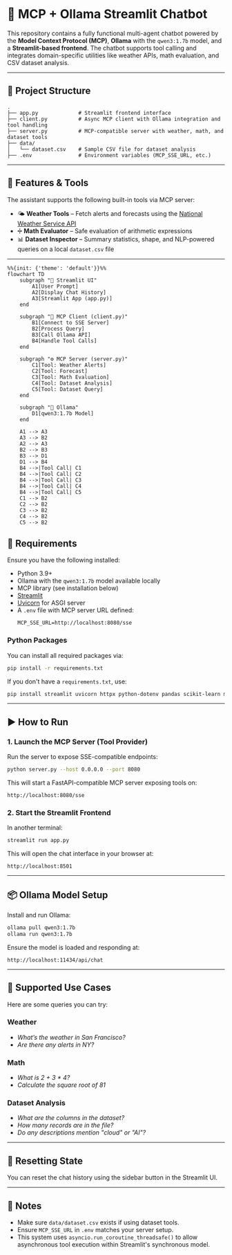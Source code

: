 
# 🧠 MCP + Ollama Streamlit Chatbot

This repository contains a fully functional multi-agent chatbot powered by the **Model Context Protocol (MCP)**, **Ollama** with the `qwen3:1.7b` model, and a **Streamlit-based frontend**. The chatbot supports tool calling and integrates domain-specific utilities like weather APIs, math evaluation, and CSV dataset analysis.

---

## 📁 Project Structure

```
.
├── app.py             # Streamlit frontend interface
├── client.py          # Async MCP client with Ollama integration and tool handling
├── server.py          # MCP-compatible server with weather, math, and dataset tools
├── data/
│   └── dataset.csv    # Sample CSV file for dataset analysis
├── .env               # Environment variables (MCP_SSE_URL, etc.)
```

---

## 🧰 Features & Tools

The assistant supports the following built-in tools via MCP server:

- 🌤️ **Weather Tools** – Fetch alerts and forecasts using the [National Weather Service API](https://www.weather.gov/documentation/services-web-api)
- ➗ **Math Evaluator** – Safe evaluation of arithmetic expressions
- 📊 **Dataset Inspector** – Summary statistics, shape, and NLP-powered queries on a local `dataset.csv` file

---


```mermaid
%%{init: {'theme': 'default'}}%%
flowchart TD
    subgraph "🧠 Streamlit UI"
        A1[User Prompt]
        A2[Display Chat History]
        A3[Streamlit App (app.py)]
    end

    subgraph "📡 MCP Client (client.py)"
        B1[Connect to SSE Server]
        B2[Process Query]
        B3[Call Ollama API]
        B4[Handle Tool Calls]
    end

    subgraph "⚙️ MCP Server (server.py)"
        C1[Tool: Weather Alerts]
        C2[Tool: Forecast]
        C3[Tool: Math Evaluation]
        C4[Tool: Dataset Analysis]
        C5[Tool: Dataset Query]
    end

    subgraph "🧠 Ollama"
        D1[qwen3:1.7b Model]
    end

    A1 --> A3
    A3 --> B2
    A2 --> A3
    B2 --> B3
    B3 --> D1
    D1 --> B4
    B4 -->|Tool Call| C1
    B4 -->|Tool Call| C2
    B4 -->|Tool Call| C3
    B4 -->|Tool Call| C4
    B4 -->|Tool Call| C5
    C1 --> B2
    C2 --> B2
    C3 --> B2
    C4 --> B2
    C5 --> B2
```



## 🔧 Requirements

Ensure you have the following installed:

- Python 3.9+
- Ollama with the `qwen3:1.7b` model available locally
- MCP library (see installation below)
- [Streamlit](https://streamlit.io)
- [Uvicorn](https://www.uvicorn.org/) for ASGI server
- A `.env` file with MCP server URL defined:
  ```env
  MCP_SSE_URL=http://localhost:8080/sse
  ```

### Python Packages

You can install all required packages via:

```bash
pip install -r requirements.txt
```

If you don't have a `requirements.txt`, use:

```bash
pip install streamlit uvicorn httpx python-dotenv pandas scikit-learn mcp
```

---

## ▶️ How to Run

### 1. Launch the MCP Server (Tool Provider)

Run the server to expose SSE-compatible endpoints:

```bash
python server.py --host 0.0.0.0 --port 8080
```

This will start a FastAPI-compatible MCP server exposing tools on:
```
http://localhost:8080/sse
```

### 2. Start the Streamlit Frontend

In another terminal:

```bash
streamlit run app.py
```

This will open the chat interface in your browser at:
```
http://localhost:8501
```

---

## 📦 Ollama Model Setup

Install and run Ollama:

```bash
ollama pull qwen3:1.7b
ollama run qwen3:1.7b
```

Ensure the model is loaded and responding at:
```
http://localhost:11434/api/chat
```

---

## 🧪 Supported Use Cases

Here are some queries you can try:

### Weather
- *What’s the weather in San Francisco?*
- *Are there any alerts in NY?*

### Math
- *What is 2 + 3 * 4?*
- *Calculate the square root of 81*

### Dataset Analysis
- *What are the columns in the dataset?*
- *How many records are in the file?*
- *Do any descriptions mention "cloud" or "AI"?*

---

## 🧼 Resetting State

You can reset the chat history using the sidebar button in the Streamlit UI.

---

## 📁 Notes

- Make sure `data/dataset.csv` exists if using dataset tools.
- Ensure `MCP_SSE_URL` in `.env` matches your server setup.
- This system uses `asyncio.run_coroutine_threadsafe()` to allow asynchronous tool execution within Streamlit's synchronous model.
